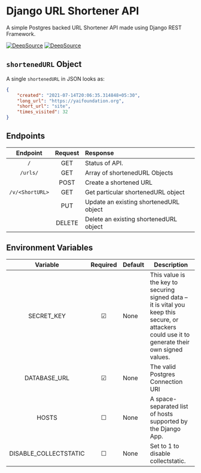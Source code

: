 # Django URL Shortener API

A simple Postgres backed URL Shortener API made using Django REST Framework.

[![DeepSource](https://deepsource.io/gh/infinity-plus/django-url-shortener-api.svg/?label=active+issues&token=_l-MfykM4kr2fFPN2lVV8afr)](https://deepsource.io/gh/infinity-plus/django-url-shortener-api/?ref=repository-badge)
[![DeepSource](https://deepsource.io/gh/infinity-plus/django-url-shortener-api.svg/?label=resolved+issues&token=_l-MfykM4kr2fFPN2lVV8afr)](https://deepsource.io/gh/infinity-plus/django-url-shortener-api/?ref=repository-badge)

## `shortenedURL` Object

A single `shortenedURL` in JSON looks as:

```json
{
    "created": "2021-07-14T20:06:35.314848+05:30",
    "long_url": "https://yaifoundation.org",
    "short_url": "site",
    "times_visited": 32
}
```

## Endpoints

|     Endpoint    | Request |               Response                 |
| :-------------: | :-----: | :------------------------------------- |
| `/` |   GET   | Status of API.                         |
| `/urls/` |   GET   | Array of shortenedURL Objects          |
|                 |   POST  | Create a shortened URL                 |
| `/v/<ShortURL>` |   GET   | Get particular shortenedURL object     |
|                 |   PUT   | Update an existing shortenedURL object |
|                 | DELETE  | Delete an existing shortenedURL object |

## Environment Variables

|       Variable        | Required | Default | Description |
| :-------------------: | :------: | ------- | ----------- |
|      SECRET_KEY       | &#9745; | None | This value is the key to securing signed data – it is vital you keep this secure, or attackers could use it to generate their own signed values. |
|     DATABASE_URL      | &#9745; | None | The valid Postgres Connection URI |
|         HOSTS         | &#9744; | None | A space-separated list of hosts supported by the Django App. |
| DISABLE_COLLECTSTATIC | &#9744; | None | Set to 1 to disable collectstatic. |
